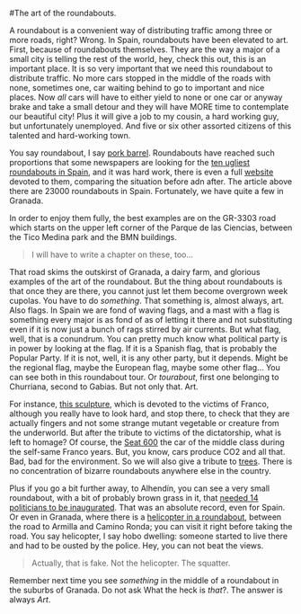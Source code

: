 #The art of the roundabouts.

A roundabout is a convenient way of distributing traffic among three
or more roads, right? Wrong. In Spain, roundabouts have been elevated
to art. First, because of roundabouts themselves. They are the way a
major of a small city is telling the rest of the world, hey, check
this out, this is an important place. It is so very important that we
need this roundabout to distribute traffic. No more cars stopped in
the middle of the roads with none, sometimes one, car waiting behind
to go to important and nice places. Now *all* cars will have to either
yield to none or one car or anyway brake and take a small detour and
they will have MORE time to contemplate our beautiful city! Plus it
will give a job to my cousin, a hard working guy, but unfortunately
unemployed. And five or six other assorted citizens of this talented
and hard-working town.

You say roundabout, I say [pork barrel](http://www.cuatro.com/noticias/espana/rotondas-corrupcion-derroche-arquitectos-Nacion_Rotonda_2_1970880081.html). Roundabouts have reached such
proportions that some newspapers are looking for the
[ten ugliest roundabouts in Spain](http://blogs.publico.es/strambotic/2014/04/rotondismo/),
and it was hard work, there is even a full
[website](http://www.nacionrotonda.com/) devoted to them, comparing
the situation before adn after. The article above there are 23000
roundabouts in Spain. Fortunately, we have quite a few in Granada.

In order to enjoy them fully, the best examples are on the GR-3303
road which starts on the upper left corner of the Parque de las
Ciencias, between the Tico Medina park and the BMN buildings.
>I will have to write a chapter on these, too...

That road skims the outskirst of Granada, a dairy farm, and glorious
examples of the art of the roundabout. But the thing about roundabouts
is that once they are there, you cannot just let them become overgrown
week cupolas. You have to do *something*. That something is, almost
always, art. Also flags. In Spain we are fond of waving flags, and a
mast with a flag is something every major is as fond of as of letting
it there and not substituting even if it is now just a bunch of rags
stirred by air currents. But what flag, well, that is a conundrum. You
can pretty much know what political party is in power by looking at
the flag. If it is a Spanish flag, that is probably the Popular
Party. If it is not, well, it is any other party, but it
depends. Might be the regional flag, maybe the European flag, maybe
some other flag... You can see both in this roundabout tour. Or
*tourabout*, first one belonging to Churriana, second to Gabias. But
not only that. Art.

For instance,
[this sculpture](http://www.iu-churriana.es/2014/06/vicente-valero-pp-homenajea-las.html),
which is devoted to the victims of Franco, although you really have to
look hard, and stop there, to check that they are actually fingers and
not some strange mutant vegetable or creature from the underworld. But
after the tribute to victims of the dictatorship, what is left to
homage? Of course, the
[Seat 600](http://www.nidoarquitectura.es/proyectos-obra-singular/146-seat-600.html)
the car of the middle class during the self-same Franco years. But,
you know, cars produce CO2 and all that. Bad, bad for the
environment. So we will also give a tribute to
[trees](https://caperucitarojayunomas.wordpress.com/tag/rotondas-de-churriana-de-la-vega/). There
is no concentration of bizarre roundabouts anywhere else in the
country.

Plus if you go a bit further away, to Alhendín, you can see a very
small roundabout, with a bit of probably brown grass in it, that
[needed 14 politicians to be inaugurated](http://granadablogs.com/rumores/2013/10/14/la-rotonda-de-los-14-politicos/). That
was an absolute record, even for Spain. Or even in Granada, where
there is a
[helicopter in a roundabout](http://www.elindependientedegranada.es/indenews/ordenan-desahucio-okupa-que-vive-helicoptero-rotonda),
between the road to Armilla and Camino Ronda; you can visit it right
before taking the road. You say helicopter, I say hobo dwelling:
someone started to live there and had to be ousted by the police. Hey,
you can not beat the views.
>Actually, that is fake. Not the helicopter. The squatter.

Remember next time you see *something* in the middle of a roundabout
in the suburbs of Granada. Do not ask What the heck is *that*?. The
answer is always *Art*.

